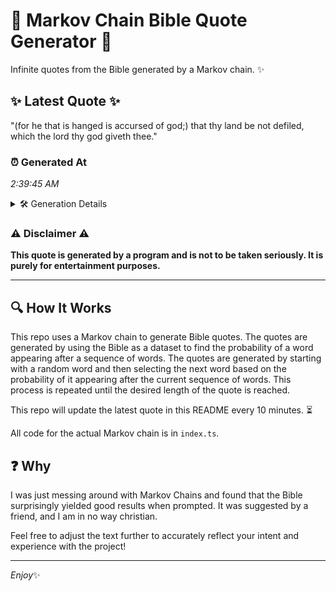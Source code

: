 # 📖 Markov Chain Bible Quote Generator 📖

Infinite quotes from the Bible generated by a Markov chain. ✨

## ✨ Latest Quote ✨
"(for he that is hanged is accursed of god;) that thy land be not defiled, which the lord thy god giveth thee."

### ⏰ Generated At
*2:39:45 AM*

<details>
    <summary>🛠️ Generation Details</summary>
    <p>
        <strong>🌱 Seed:</strong> (for<br>
        <strong>🔄 Iterations:</strong> 21<br>
        <strong>📜 Context History:</strong><br>[ (for ]: he<br>[ (for, he ]: that<br>[ (for, he, that ]: is<br>[ (for, he, that, is ]: hanged<br>[ (for, he, that, is, hanged ]: is<br>[ (for, he, that, is, hanged, is ]: accursed<br>[ he, that, is, hanged, is, accursed ]: of<br>[ that, is, hanged, is, accursed, of ]: god;)<br>[ is, hanged, is, accursed, of, god;) ]: that<br>[ hanged, is, accursed, of, god;), that ]: thy<br>[ is, accursed, of, god;), that, thy ]: land<br>[ accursed, of, god;), that, thy, land ]: be<br>[ of, god;), that, thy, land, be ]: not<br>[ god;), that, thy, land, be, not ]: defiled,<br>[ that, thy, land, be, not, defiled, ]: which<br>[ thy, land, be, not, defiled,, which ]: the<br>[ land, be, not, defiled,, which, the ]: lord<br>[ be, not, defiled,, which, the, lord ]: thy<br>[ not, defiled,, which, the, lord, thy ]: god<br>[ defiled,, which, the, lord, thy, god ]: giveth<br>[ which, the, lord, thy, god, giveth ]: thee.<br>
    </p>
</details>

### ⚠️ Disclaimer ⚠️
**This quote is generated by a program and is not to be taken seriously. It is purely for entertainment purposes.**

---

## 🔍 How It Works

This repo uses a Markov chain to generate Bible quotes. The quotes are generated by using the Bible as a dataset to find the probability of a word appearing after a sequence of words. The quotes are generated by starting with a random word and then selecting the next word based on the probability of it appearing after the current sequence of words. This process is repeated until the desired length of the quote is reached.

This repo will update the latest quote in this README every 10 minutes. ⏳

All code for the actual Markov chain is in `index.ts`.

## ❓ Why

I was just messing around with Markov Chains and found that the Bible surprisingly yielded good results when prompted. 
It was suggested by a friend, and I am in no way christian.

Feel free to adjust the text further to accurately reflect your intent and experience with the project!

---

*Enjoy*✨
